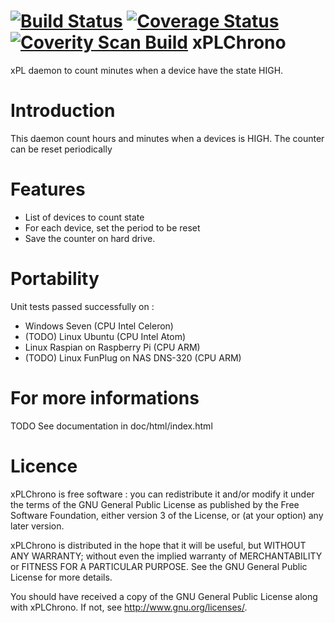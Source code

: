 [![Build Status](https://travis-ci.org/FragJage/xPLChrono.svg?branch=master)](https://travis-ci.org/FragJage/xPLChrono)
[![Coverage Status](https://coveralls.io/repos/github/FragJage/xPLChrono/badge.svg?branch=master)](https://coveralls.io/github/FragJage/xPLChrono?branch=master)
[![Coverity Scan Build](https://scan.coverity.com/projects/9372/badge.svg)](https://scan.coverity.com/projects/9372)
xPLChrono
===========
xPL daemon to count minutes when a device have the state HIGH. 

Introduction
============
This daemon count hours and minutes when a devices is HIGH. The counter can be reset periodically  

Features
========
 - List of devices to count state
 - For each device, set the period to be reset
 - Save the counter on hard drive.  
 
Portability
===========
Unit tests passed successfully on :
 - Windows Seven (CPU Intel Celeron)
 - (TODO) Linux Ubuntu (CPU Intel Atom)
 - Linux Raspian on Raspberry Pi (CPU ARM)
 - (TODO) Linux FunPlug on NAS DNS-320 (CPU ARM)

For more informations
=====================
TODO See documentation in doc/html/index.html

Licence
=======
xPLChrono is free software : you can redistribute it and/or modify it under the terms of the GNU General Public License as published by the Free Software Foundation, either version 3 of the License, or (at your option) any later version.

xPLChrono is distributed in the hope that it will be useful, but WITHOUT ANY WARRANTY; without even the implied warranty of MERCHANTABILITY or FITNESS FOR A PARTICULAR PURPOSE. See the GNU General Public License for more details.

You should have received a copy of the GNU General Public License along with xPLChrono. If not, see http://www.gnu.org/licenses/.

